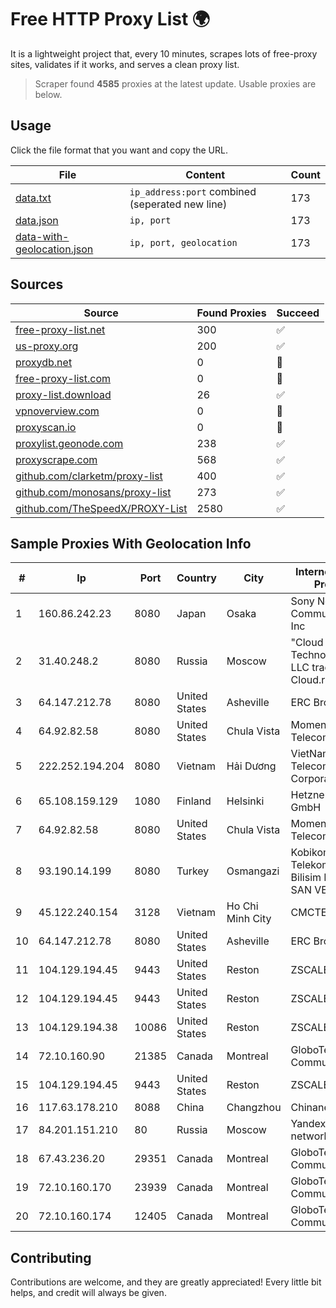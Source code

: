 
# Free HTTP Proxy List 🌍

It is a lightweight project that, every 10 minutes, scrapes lots of free-proxy sites, validates if it works, and serves a clean proxy list.


> Scraper found **4585** proxies at the latest update. Usable proxies are below.

## Usage

Click the file format that you want and copy the URL.


|File|Content|Count|
|----|-------|-----|
|[data.txt](https://raw.githubusercontent.com/themiralay/Proxy-List-World/master/data.txt)|`ip_address:port` combined (seperated new line)|173|
|[data.json](https://raw.githubusercontent.com/themiralay/Proxy-List-World/master/data.json)|`ip, port`|173|
|[data-with-geolocation.json](https://raw.githubusercontent.com/themiralay/Proxy-List-World/master/data-with-geolocation.json)|`ip, port, geolocation`|173|

## Sources

|Source|Found Proxies|Succeed|
|------|-------------|-------|
|[free-proxy-list.net](https://free-proxy-list.net)|300|✅|
|[us-proxy.org](https://www.us-proxy.org)|200|✅|
|[proxydb.net](http://proxydb.net)|0|🚫|
|[free-proxy-list.com](https://free-proxy-list.com/?page=&port=&type%5B%5D=http&type%5B%5D=https&up_time=0&search=Search)|0|🚫|
|[proxy-list.download](https://www.proxy-list.download/HTTP)|26|✅|
|[vpnoverview.com](https://vpnoverview.com/privacy/anonymous-browsing/free-proxy-servers)|0|🚫|
|[proxyscan.io](https://www.proxyscan.io)|0|🚫|
|[proxylist.geonode.com](https://proxylist.geonode.com/api/proxy-list?limit=300&page=1&sort_by=lastChecked&sort_type=desc&protocols=http,https)|238|✅|
|[proxyscrape.com](https://api.proxyscrape.com/v2/?request=displayproxies&protocol=http&timeout=10000&country=all&ssl=all&anonymity=all)|568|✅|
|[github.com/clarketm/proxy-list](https://raw.githubusercontent.com/clarketm/proxy-list/master/proxy-list-raw.txt)|400|✅|
|[github.com/monosans/proxy-list](https://raw.githubusercontent.com/monosans/proxy-list/main/proxies/http.txt)|273|✅|
|[github.com/TheSpeedX/PROXY-List](https://raw.githubusercontent.com/TheSpeedX/PROXY-List/master/http.txt)|2580|✅|


## Sample Proxies With Geolocation Info

|#|Ip|Port|Country|City|Internet Service Provider|
|-|--|----|-------|----|-------------------------|
|1|160.86.242.23|8080|Japan|Osaka|Sony Network Communications Inc|
|2|31.40.248.2|8080|Russia|Moscow|"Cloud Technologies" LLC trading as Cloud.ru|
|3|64.147.212.78|8080|United States|Asheville|ERC Broadband|
|4|64.92.82.58|8080|United States|Chula Vista|Momentum Telecom, Inc.|
|5|222.252.194.204|8080|Vietnam|Hải Dương|VietNam Post and Telecom Corporation|
|6|65.108.159.129|1080|Finland|Helsinki|Hetzner Online GmbH|
|7|64.92.82.58|8080|United States|Chula Vista|Momentum Telecom, Inc.|
|8|93.190.14.199|8080|Turkey|Osmangazi|Kobikom Telekomunikasyon Bilisim Hizmetler SAN VE TIC AS|
|9|45.122.240.154|3128|Vietnam|Ho Chi Minh City|CMCTELECOM|
|10|64.147.212.78|8080|United States|Asheville|ERC Broadband|
|11|104.129.194.45|9443|United States|Reston|ZSCALER, INC.|
|12|104.129.194.45|9443|United States|Reston|ZSCALER, INC.|
|13|104.129.194.38|10086|United States|Reston|ZSCALER, INC.|
|14|72.10.160.90|21385|Canada|Montreal|GloboTech Communications|
|15|104.129.194.45|9443|United States|Reston|ZSCALER, INC.|
|16|117.63.178.210|8088|China|Changzhou|Chinanet|
|17|84.201.151.210|80|Russia|Moscow|Yandex enterprise network|
|18|67.43.236.20|29351|Canada|Montreal|GloboTech Communications|
|19|72.10.160.170|23939|Canada|Montreal|GloboTech Communications|
|20|72.10.160.174|12405|Canada|Montreal|GloboTech Communications|



## Contributing

Contributions are welcome, and they are greatly appreciated! Every
little bit helps, and credit will always be given.

